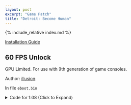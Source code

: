 ```yaml
---
layout: post
excerpt: "Game Patch"
title: "Detroit: Become Human"
---
```


<!-- # {{ page.title }} -->

{% include_relative index.md %}

[Installation Guide](/install-instructions/)

## 60 FPS Unlock

GPU Limited. For use with 9th generation of game consoles.

Author: [illusion](https://twitter.com/illusion0002)

In file `eboot.bin`

<details>
<summary>Code for 1.08 (Click to Expand)</summary>

{% highlight none %}
40 0F 95 C6 8B 38 E8 B6 57 05 00 

66 83 F6 00 8B 38 E8 B6 57 05 00
{% endhighlight %}

</details>
